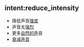 ## intent:reduce_intensity
- 降低声音[强度](feature)
- 声音太[强烈](feature)
- 更多[自然的声](feature)音
- [衰减声音](feature)
